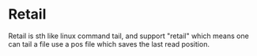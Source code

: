 Retail
======

Retail is sth like linux command tail, and support "retail" which means one can tail a file use a pos file which saves the last read position.

